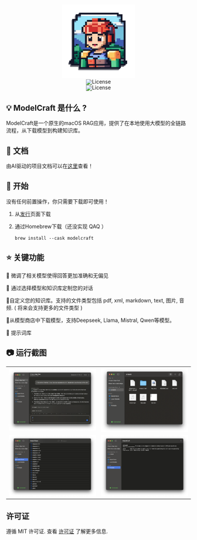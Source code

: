 <div align="center"><img alt="ModelCraft" height="200px" src="./logo.png" /></div>

<div align="center" style="line-height: 1;">
  <a href="README.md" style="margin: 2px;">
    <img alt="License" src="https://img.shields.io/badge/lang-English-blue.svg" style="display: inline-block; vertical-align: middle;"/>
  </a>  
</div>
<div align="center" style="line-height: 1;">
  <a href="https://github.com/zhang-hongshen/ModelCraft/LICENSE" style="margin: 2px;">
    <img alt="License" src="https://img.shields.io/badge/License-MIT-f5de53?&color=f5de53" style="display: inline-block; vertical-align: middle;"/>
  </a>  
</div>

## 💡 ModelCraft 是什么 ?

ModelCraft是一个原生的macOS RAG应用，提供了在本地使用大模型的全链路流程，从下载模型到构建知识库。

## 📄 **文档**

由AI驱动的项目文档可以在[这里](https://deepwiki.com/zhang-hongshen/ModelCraft)查看！

##  🚀  开始

没有任何前置操作，你只需要下载即可使用！

1. 从[发行](https://github.com/zhang-hongshen/ModelCraft/releases)页面下载

2. 通过Homebrew下载（还没实现 QAQ ）

   ```shell
   brew install --cask modelcraft
   ```

## :star:  关键功能

🍩 微调了相关模型使得回答更加准确和无偏见

🍔 通过选择模型和知识库定制您的对话

🍞自定义您的知识库。支持的文件类型包括 pdf, xml, markdown, text, 图片, 音频. ( 将来会支持更多的文件类型 )

🍰从模型商店中下载模型，支持Deepseek, Llama, Mistral, Qwen等模型。

🥜 提示词库

## :camera: 运行截图

<table>
  <tr>
    <td>
      <picture>
        <source media="(prefers-color-scheme: dark)" srcset="./assets/chat_dark.png">
        <source media="(prefers-color-scheme: light)" srcset="./assets/chat_light.png">
        <img src="./assets/chat_dark.png" alt="chat">
      </picture>
    </td>
    <td>
      <picture>
        <source media="(prefers-color-scheme: dark)" srcset="./assets/knowledge_base_dark.png">
        <source media="(prefers-color-scheme: light)" srcset="./assets/knowledge_base_light.png">
        <img src="./assets/knowledge_base_dark.png" alt="knowledge_base">
      </picture>
    </td>
  </tr>
  <tr>
    <td>
      <picture>
        <source media="(prefers-color-scheme: dark)" srcset="./assets/model_store_dark.png">
        <source media="(prefers-color-scheme: light)" srcset="./assets/model_store_light.png">
        <img src="./assets/model_store_dark.png" alt="model_store">
      </picture>
    </td>
    <td>
      <picture>
        <source media="(prefers-color-scheme: dark)" srcset="./assets/prompt_library_dark.png">
        <source media="(prefers-color-scheme: light)" srcset="./assets/prompt_library_light.png">
        <img src="./assets/prompt_library_dark.png" alt="prompt_library">
      </picture>
    </td>
  </tr>
</table>


## 许可证

遵循 MIT 许可证. 查看 [许可证](./LICENSE) 了解更多信息.

